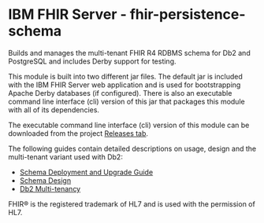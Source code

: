 # IBM FHIR Server - fhir-persistence-schema

Builds and manages the multi-tenant FHIR R4 RDBMS schema for Db2 and PostgreSQL and includes Derby support for testing.

This module is built into two different jar files. The default jar is included with the IBM FHIR Server web application and is used for bootstrapping Apache Derby databases (if configured). There is also an executable command line interface (cli) version of this jar that packages this module with all of its dependencies.

The executable command line interface (cli) version of this module can be downloaded from the project [Releases tab](https://github.com/IBM/FHIR/releases).

The following guides contain detailed descriptions on usage, design and the multi-tenant variant used with Db2:

* [Schema Deployment and Upgrade Guide](https://github.com/IBM/FHIR/tree/master/fhir-persistence-schema/docs/SchemaToolUsageGuide.md)
* [Schema Design](https://github.com/IBM/FHIR/tree/master/fhir-persistence-schema/docs/SchemaDesign.md)
* [Db2 Multi-tenancy](https://github.com/IBM/FHIR/tree/master/fhir-persistence-schema/docs/DB2MultiTenancy.md)

FHIR® is the registered trademark of HL7 and is used with the permission of HL7.
